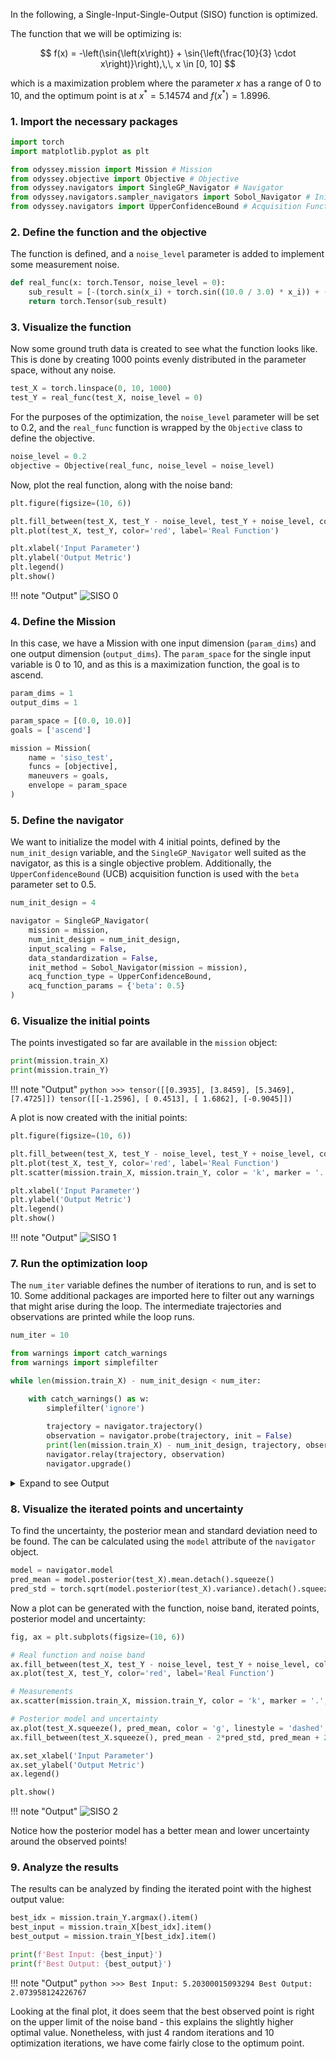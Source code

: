 In the following, a Single-Input-Single-Output (SISO) function is optimized.

The function that we will be optimizing is:


$$ f(x) = -\left(\sin{\left(x\right)} + \sin{\left(\frac{10}{3} \cdot x\right)}\right),\,\, x \in [0, 10] $$

which is a maximization problem where the parameter $x$ has a range of 0 to 10, and the optimum point is at $x^* = 5.14574$ and $f(x^*) = 1.8996$.

### 1. Import the necessary packages
```python linenums="1"
import torch
import matplotlib.pyplot as plt

from odyssey.mission import Mission # Mission
from odyssey.objective import Objective # Objective
from odyssey.navigators import SingleGP_Navigator # Navigator
from odyssey.navigators.sampler_navigators import Sobol_Navigator # Initial Sampler
from odyssey.navigators import UpperConfidenceBound # Acquisition Function
```

### 2. Define the function and the objective
The function is defined, and a `noise_level` parameter is added to implement some measurement noise.
```python linenums="1"
def real_func(x: torch.Tensor, noise_level = 0):
    sub_result = [-(torch.sin(x_i) + torch.sin((10.0 / 3.0) * x_i)) + (-1 + torch.rand(1)[0] * 2) * noise_level for x_i in x]
    return torch.Tensor(sub_result)
```

### 3. Visualize the function

Now some ground truth data is created to see what the function looks like. This is done by creating 1000 points evenly distributed in the parameter space, without any noise.

```python linenums="1"
test_X = torch.linspace(0, 10, 1000)
test_Y = real_func(test_X, noise_level = 0)
```

For the purposes of the optimization, the `noise_level` parameter will be set to $0.2$, and the `real_func` function is wrapped by the `Objective` class to define the objective.

```python linenums="1"
noise_level = 0.2
objective = Objective(real_func, noise_level = noise_level)
```
Now, plot the real function, along with the noise band:

```python linenums="1"
plt.figure(figsize=(10, 6))

plt.fill_between(test_X, test_Y - noise_level, test_Y + noise_level, color='red', alpha=0.3, label='Noise Band')
plt.plot(test_X, test_Y, color='red', label='Real Function')

plt.xlabel('Input Parameter')
plt.ylabel('Output Metric')
plt.legend()
plt.show()
```
!!! note "Output"
    ![SISO 0](siso_0.png)

### 4. Define the Mission

In this case, we have a Mission with one input dimension (`param_dims`) and one output dimension (`output_dims`). The `param_space` for the single input variable is 0 to 10, and as this is a maximization function, the goal is to ascend.

```python linenums="1"
param_dims = 1
output_dims = 1

param_space = [(0.0, 10.0)]
goals = ['ascend']

mission = Mission(
    name = 'siso_test',
    funcs = [objective],
    maneuvers = goals,
    envelope = param_space
)
```

### 5. Define the navigator
We want to initialize the model with 4 initial points, defined by the `num_init_design` variable, and the `SingleGP_Navigator` well suited as the navigator, as this is a single objective problem. Additionally, the `UpperConfidenceBound` (UCB) acquisition function is used with the `beta` parameter set to $0.5$.
```python linenums="1"
num_init_design = 4

navigator = SingleGP_Navigator(
    mission = mission,
    num_init_design = num_init_design,
    input_scaling = False,
    data_standardization = False,
    init_method = Sobol_Navigator(mission = mission),
    acq_function_type = UpperConfidenceBound,
    acq_function_params = {'beta': 0.5}
)
```

### 6. Visualize the initial points
The points investigated so far are available in the `mission` object:
```python linenums="1"
print(mission.train_X)
print(mission.train_Y)
```
!!! note "Output"
    ```python
    >>> tensor([[0.3935],
            [3.8459],
            [5.3469],
            [7.4725]])
        tensor([[-1.2596],
                [ 0.4513],
                [ 1.6862],
                [-0.9045]])
    ```

A plot is now created with the initial points:

```python linenums="1"
plt.figure(figsize=(10, 6))

plt.fill_between(test_X, test_Y - noise_level, test_Y + noise_level, color='red', alpha=0.3, label='Noise Band')
plt.plot(test_X, test_Y, color='red', label='Real Function')
plt.scatter(mission.train_X, mission.train_Y, color = 'k', marker = '.', label='Noisy Points')

plt.xlabel('Input Parameter')
plt.ylabel('Output Metric')
plt.legend()
plt.show()
```

!!! note "Output"
    ![SISO 1](siso_1.png)



### 7. Run the optimization loop
The `num_iter` variable defines the number of iterations to run, and is set to $10$. Some additional packages are imported here to filter out any warnings that might arise during the loop. The intermediate trajectories and observations are printed while the loop runs.

```python linenums="1"
num_iter = 10

from warnings import catch_warnings
from warnings import simplefilter

while len(mission.train_X) - num_init_design < num_iter:

    with catch_warnings() as w:
        simplefilter('ignore')
        
        trajectory = navigator.trajectory()
        observation = navigator.probe(trajectory, init = False)
        print(len(mission.train_X) - num_init_design, trajectory, observation)
        navigator.relay(trajectory, observation)
        navigator.upgrade()
```

<details>
<summary>Expand to see Output</summary>
```python
>>> 0 tensor([[5.2228]]) tensor([[1.7943]])
    Succesfully appended {'param_1': [5.222783697804586], 'objective_1': [1.7942542090001241], 'creation_timestamp': '07-06-24 20:42:18'} to missionlogs/siso_test-070624_204218.csv
    1 tensor([[5.0633]]) tensor([[1.6669]])
    Succesfully appended {'param_1': [5.063268220232772], 'objective_1': [1.6669435062813764], 'creation_timestamp': '07-06-24 20:42:18'} to missionlogs/siso_test-070624_204218.csv
    2 tensor([[5.2090]]) tensor([[2.0303]])
    Succesfully appended {'param_1': [5.209039917615592], 'objective_1': [2.030305338216286], 'creation_timestamp': '07-06-24 20:42:19'} to missionlogs/siso_test-070624_204218.csv
    3 tensor([[5.2030]]) tensor([[2.0740]])
    Succesfully appended {'param_1': [5.20300015093294], 'objective_1': [2.073958124226767], 'creation_timestamp': '07-06-24 20:42:19'} to missionlogs/siso_test-070624_204218.csv
    4 tensor([[5.1981]]) tensor([[1.7659]])
    Succesfully appended {'param_1': [5.198063877181482], 'objective_1': [1.7658530056055226], 'creation_timestamp': '07-06-24 20:42:19'} to missionlogs/siso_test-070624_204218.csv
    5 tensor([[5.2057]]) tensor([[1.8139]])
    Succesfully appended {'param_1': [5.205699318922052], 'objective_1': [1.813869009628372], 'creation_timestamp': '07-06-24 20:42:19'} to missionlogs/siso_test-070624_204218.csv
    6 tensor([[5.2067]]) tensor([[1.7615]])
    Succesfully appended {'param_1': [5.206695536261849], 'objective_1': [1.7615019525702753], 'creation_timestamp': '07-06-24 20:42:19'} to missionlogs/siso_test-070624_204218.csv
    7 tensor([[5.2078]]) tensor([[1.7921]])
    Succesfully appended {'param_1': [5.207809210199016], 'objective_1': [1.7920781084517736], 'creation_timestamp': '07-06-24 20:42:19'} to missionlogs/siso_test-070624_204218.csv
    8 tensor([[5.2079]]) tensor([[1.6780]])
    Succesfully appended {'param_1': [5.207949576707767], 'objective_1': [1.677978183918718], 'creation_timestamp': '07-06-24 20:42:19'} to missionlogs/siso_test-070624_204218.csv
    9 tensor([[5.2089]]) tensor([[1.8183]])
    Succesfully appended {'param_1': [5.20894024902588], 'objective_1': [1.8183155492649645], 'creation_timestamp': '07-06-24 20:42:19'} to missionlogs/siso_test-070624_204218.csv
```
</details>

### 8. Visualize the iterated points and uncertainty

To find the uncertainty, the posterior mean and standard deviation need to be found. The can be calculated using the `model` attribute of the `navigator` object.

```python linenums="1"
model = navigator.model
pred_mean = model.posterior(test_X).mean.detach().squeeze()
pred_std = torch.sqrt(model.posterior(test_X).variance).detach().squeeze()
```

Now a plot can be generated with the function, noise band, iterated points, posterior model and uncertainty:
```python linenums="1"
fig, ax = plt.subplots(figsize=(10, 6))

# Real function and noise band
ax.fill_between(test_X, test_Y - noise_level, test_Y + noise_level, color='red', alpha=0.3, label='Measurement Noise')
ax.plot(test_X, test_Y, color='red', label='Real Function')

# Measurements
ax.scatter(mission.train_X, mission.train_Y, color = 'k', marker = '.', label='Measurements')

# Posterior model and uncertainty
ax.plot(test_X.squeeze(), pred_mean, color = 'g', linestyle = 'dashed', label = 'Posterior Model')
ax.fill_between(test_X.squeeze(), pred_mean - 2*pred_std, pred_mean + 2*pred_std, color  ='g', alpha = 0.3, label = 'Posterior Uncertainty')

ax.set_xlabel('Input Parameter')
ax.set_ylabel('Output Metric')
ax.legend()

plt.show()
```

!!! note "Output"
    ![SISO 2](siso_2.png)

Notice how the posterior model has a better mean and lower uncertainty around the observed points!

### 9. Analyze the results
The results can be analyzed by finding the iterated point with the highest output value:

```python linenums="1"
best_idx = mission.train_Y.argmax().item()
best_input = mission.train_X[best_idx].item()
best_output = mission.train_Y[best_idx].item()

print(f'Best Input: {best_input}')
print(f'Best Output: {best_output}')
```

!!! note "Output"
    ```python
    >>> Best Input: 5.20300015093294
        Best Output: 2.073958124226767
    ```

Looking at the final plot, it does seem that the best observed point is right on the upper limit of the noise band - this explains the slightly higher optimal value. Nonetheless, with just 4 random iterations and 10 optimization iterations, we have come fairly close to the optimum point.


